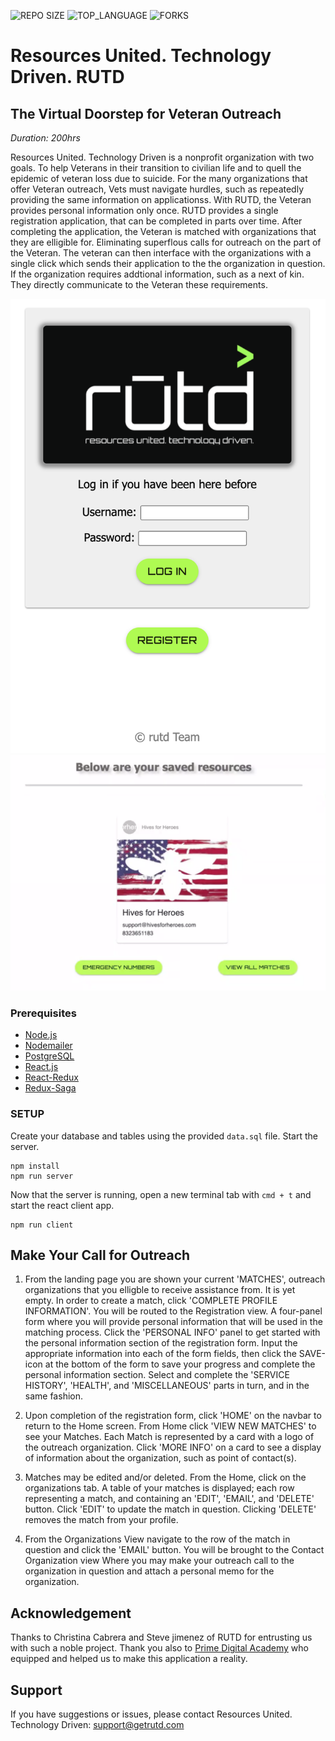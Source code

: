 ![REPO SIZE](https://img.shields.io/github/repo-size/getrutd/RUTD-mvp.svg?style=flat-square)
![TOP_LANGUAGE](https://img.shields.io/github/languages/top/getrutd/RUTD-mvp.svg?style=flat-square)
![FORKS](https://img.shields.io/github/forks/getrutd/RUTD-mvp.svg?style=social)


# Resources United. Technology Driven. RUTD

## The Virtual Doorstep for Veteran Outreach

_Duration: 200hrs_

Resources United. Technology Driven is a nonprofit organization with two goals. To help Veterans in their transition to civilian life and to quell the epidemic of veteran loss due to suicide.
For the many organizations that offer Veteran outreach, Vets must navigate hurdles, such
as repeatedly providing the same information on applicationss. With RUTD, the Veteran provides personal information only once.
RUTD provides a single registration application, that can be completed in parts over time. After completing the application, the Veteran is matched with organizations that they are elligible for. Eliminating superflous calls for outreach on the part of the Veteran. The veteran can then interface with the organizations with a single click which sends their application to the the organization in question. If the organization requires addtional information, such as a next of kin. They directly communicate to the Veteran these requirements.

![intro](public/images/screenShots/login.png)
![intro](public/images/screenShots/match.png)

### Prerequisites

- [Node.js](https://nodejs.org/en/)
- [Nodemailer](https://nodemailer.com/about/)
- [PostgreSQL](https://www.postgresql.org/)
- [React.js](https://reactjs.org/)
- [React-Redux](https://react-redux.js.org/)
- [Redux-Saga](https://redux-saga.js.org/)

### SETUP

Create your database and tables using the provided `data.sql` file. Start the server.

```
npm install
npm run server
```

Now that the server is running, open a new terminal tab with `cmd + t` and start the react client app.

```
npm run client
```

## Make Your Call for Outreach

1. From the landing page you are shown your current 'MATCHES', outreach organizations that you elligble to receive assistance from. It is yet empty. In order to create a match, click 'COMPLETE PROFILE INFORMATION'.
You will be routed to the Registration view. A four-panel form where you will provide personal information that will be used in the matching process. Click the 'PERSONAL INFO' panel to get started with the personal information section of the registration form. Input the appropriate information into each of the form fields, then click the SAVE-icon at the bottom of the form to save your progress and complete the personal information section. Select and complete the 'SERVICE HISTORY', 'HEALTH', and 'MISCELLANEOUS' parts in turn, and in the same fashion.

2. Upon completion of the registration form, click 'HOME' on the navbar to return to the Home screen. From Home click 'VIEW NEW MATCHES' to see your Matches. Each Match is represented by a card with a logo of the outreach organization. Click 'MORE INFO' on a card to see a display of information about the organization, such as point of contact(s).  

3. Matches may be edited and/or deleted. From the Home, click on the organizations tab. A table of your matches is displayed; each row representing a match, and containing an 'EDIT', 'EMAIL', and 'DELETE' button. Click 'EDIT' to update the match in question. Clicking 'DELETE' removes the match from your profile.

4. From the Organizations View navigate to the row of the match in question and click the 'EMAIL' button. You will be brought to the Contact Organization view Where you may make your outreach call to the organization in question and attach a personal memo for the organization.

## Acknowledgement
Thanks to Christina Cabrera and Steve jimenez of RUTD for entrusting us with such a noble project. Thank you also to [Prime Digital Academy](www.primeacademy.io) who equipped and helped us to make this application a reality. 

## Support
If you have suggestions or issues, please contact Resources United. Technology Driven: [support@getrutd.com](www.google.com)
